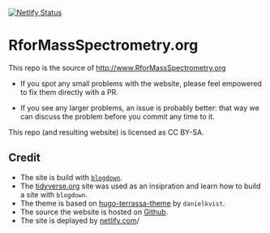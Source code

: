 [![Netlify Status](https://api.netlify.com/api/v1/badges/64fdb520-c218-41fb-8bf3-e73d224660e0/deploy-status)](https://app.netlify.com/sites/silly-mclean-f825e1/deploys)

# RforMassSpectrometry.org

This repo is the source of http://www.RforMassSpectrometry.org

- If you spot any small problems with the website, please feel
  empowered to fix them directly with a PR.

- If you see any larger problems, an issue is probably better: that
  way we can discuss the problem before you commit any time to it.

This repo (and resulting website) is licensed as CC BY-SA.

## Credit

- The site is build with
  [`blogdown`](https://bookdown.org/yihui/blogdown/).
- The [tidyverse.org](https://github.com/tidyverse/tidyverse.org) site
  was used as an insipration and learn how to build a site with
  `blogdown`.
- The theme is based on
  [hugo-terrassa-theme](https://github.com/danielkvist/hugo-terrassa-theme/)
  by `danielkvist`.
- The source the website is hosted on [Github](https://github.com/rformassspectrometry/RforMassSpectrometry.org).
- The site is deplayed by [netlify.com](https://www.netlify.com/)/
